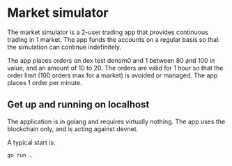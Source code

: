 # Market simulator

The market simulator is a 2-user trading app that provides continuous trading in 1 market. The app funds the accounts on a regular basis so that the simulation can continue indefinitely.

The app places orders on dex test denom0 and 1 between 80 and 100 in value, and an amount of 10 to 20. The orders are valid for 1 hour so that the order limit (100 orders max for a market) is avoided or managed. The app places 1 order per minute.

## Get up and running on localhost

The application is in golang and requires virtually nothing. The app uses the blockchain only, and is acting against devnet.

A typical start is:

```bash
go run .
```
